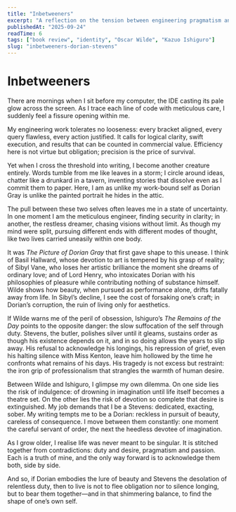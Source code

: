 ```yaml
---
title: "Inbetweeners"
excerpt: "A reflection on the tension between engineering pragmatism and artistic longing, through the lens of Oscar Wilde’s 'The Picture of Dorian Gray' and Kazuo Ishiguro’s 'The Remains of the Day'."
publishedAt: "2025-09-24"
readTime: 6
tags: ["book review", "identity", "Oscar Wilde", "Kazuo Ishiguro"]
slug: "inbetweeners-dorian-stevens"
---
```


# Inbetweeners

There are mornings when I sit before my computer, the IDE casting its pale glow across the screen. As I trace each line of code with meticulous care, I suddenly feel a fissure opening within me.  

My engineering work tolerates no looseness: every bracket aligned, every query flawless, every action justified. It calls for logical clarity, swift execution, and results that can be counted in commercial value. Efficiency here is not virtue but obligation; precision is the price of survival.  

Yet when I cross the threshold into writing, I become another creature entirely. Words tumble from me like leaves in a storm; I circle around ideas, chatter like a drunkard in a tavern, inventing stories that dissolve even as I commit them to paper. Here, I am as unlike my work-bound self as Dorian Gray is unlike the painted portrait he hides in the attic.   

The pull between these two selves often leaves me in a state of uncertainty. In one moment I am the meticulous engineer, finding security in clarity; in another, the restless dreamer, chasing visions without limit. As though my mind were split, pursuing different ends with different modes of thought, like two lives carried uneasily within one body.

It was *The Picture of Dorian Gray* that first gave shape to this unease. I think of Basil Hallward, whose devotion to art is tempered by his grasp of reality; of Sibyl Vane, who loses her artistic brilliance the moment she dreams of ordinary love; and of Lord Henry, who intoxicates Dorian with his philosophies of pleasure while contributing nothing of substance himself. Wilde shows how beauty, when pursued as performance alone, drifts fatally away from life. In Sibyl’s decline, I see the cost of forsaking one’s craft; in Dorian’s corruption, the ruin of living only for aesthetics.  

If Wilde warns me of the peril of obsession, Ishiguro’s *The Remains of the Day* points to the opposite danger: the slow suffocation of the self through duty. Stevens, the butler, polishes silver until it gleams, sustains order as though his existence depends on it, and in so doing allows the years to slip away. His refusal to acknowledge his longings, his repression of grief, even his halting silence with Miss Kenton, leave him hollowed by the time he confronts what remains of his days. His tragedy is not excess but restraint: the iron grip of professionalism that strangles the warmth of human desire.  

Between Wilde and Ishiguro, I glimpse my own dilemma. On one side lies the risk of indulgence: of drowning in imagination until life itself becomes a theatre set. On the other lies the risk of devotion so complete that desire is extinguished. My job demands that I be a Stevens: dedicated, exacting, sober. My writing tempts me to be a Dorian: reckless in pursuit of beauty, careless of consequence. I move between them constantly: one moment the careful servant of order, the next the heedless devotee of imagination.  

As I grow older, I realise life was never meant to be singular. It is stitched together from contradictions: duty and desire, pragmatism and passion. Each is a truth of mine, and the only way forward is to acknowledge them both, side by side.

And so, if Dorian embodies the lure of beauty and Stevens the desolation of relentless duty, then to live is not to flee obligation nor to silence longing, but to bear them together—and in that shimmering balance, to find the shape of one’s own self.
